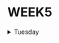 # WEEK5
<details>
  
<summary>Tuesday</summary>
  
Complete the square sum function so that it squares each number passed into it and then sums the results together.

For example, for [1, 2, 2] it should return 9 because 1^2 + 2^2 + 2^2 = 9.

```typescript
export function squareSum(numbers: number[]): number {
    let x:number = numbers.reduce(
    (previousValue: number, currentValue: number) => previousValue + Math.pow(currentValue, 2),0
    );
    return x;
}
```
</details>
